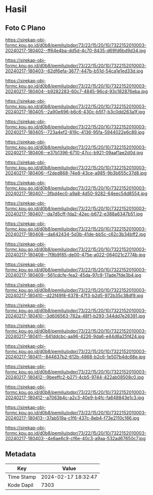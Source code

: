 # Hasil

## Foto C Plano

https://sirekap-obj-formc.kpu.go.id/d0b8/pemilu/pdpr/73/22/15/20/10/7322152010003-20240217-180402--ff64e4ba-dd5d-4c70-8435-d69fd6bd9d34.jpg

https://sirekap-obj-formc.kpu.go.id/d0b8/pemilu/pdpr/73/22/15/20/10/7322152010003-20240217-180403--62df6efa-3677-447b-b51d-54ca1e1ed33d.jpg

https://sirekap-obj-formc.kpu.go.id/d0b8/pemilu/pdpr/73/22/15/20/10/7322152010003-20240217-180404--b9282283-60c7-4845-96cd-93c182876eba.jpg

https://sirekap-obj-formc.kpu.go.id/d0b8/pemilu/pdpr/73/22/15/20/10/7322152010003-20240217-180405--2a90e696-b6c6-430c-b5f7-b3c0dd263a1f.jpg

https://sirekap-obj-formc.kpu.go.id/d0b8/pemilu/pdpr/73/22/15/20/10/7322152010003-20240217-180405--723a4ef2-819c-4136-95fa-5944022e6c89.jpg

https://sirekap-obj-formc.kpu.go.id/d0b8/pemilu/pdpr/73/22/15/20/10/7322152010003-20240217-180406--e37b1396-6710-47cc-b921-09aaf1ae2d0d.jpg

https://sirekap-obj-formc.kpu.go.id/d0b8/pemilu/pdpr/73/22/15/20/10/7322152010003-20240217-180406--f2ded868-74e8-43ce-a985-9b3b655c37d8.jpg

https://sirekap-obj-formc.kpu.go.id/d0b8/pemilu/pdpr/73/22/15/20/10/7322152010003-20240217-180407--3fbd4ec0-a9a8-4d50-9282-64eec54d8554.jpg

https://sirekap-obj-formc.kpu.go.id/d0b8/pemilu/pdpr/73/22/15/20/10/7322152010003-20240217-180407--da7d5cff-fda2-42ec-b672-e388a6347b51.jpg

https://sirekap-obj-formc.kpu.go.id/d0b8/pemilu/pdpr/73/22/15/20/10/7322152010003-20240217-180408--da642434-5d3b-41de-bb5c-c62c3b34bff2.jpg

https://sirekap-obj-formc.kpu.go.id/d0b8/pemilu/pdpr/73/22/15/20/10/7322152010003-20240217-180408--7f8b9f85-de00-475e-a022-064021c2774b.jpg

https://sirekap-obj-formc.kpu.go.id/d0b8/pemilu/pdpr/73/22/15/20/10/7322152010003-20240217-180409--561cdcfe-fea2-45da-97c9-17ade7fde3b4.jpg

https://sirekap-obj-formc.kpu.go.id/d0b8/pemilu/pdpr/73/22/15/20/10/7322152010003-20240217-180410--d22f49f8-6378-47f3-b2d5-972b35c38df9.jpg

https://sirekap-obj-formc.kpu.go.id/d0b8/pemilu/pdpr/73/22/15/20/10/7322152010003-20240217-180410--3d606563-782a-48f1-b293-344dd7e26391.jpg

https://sirekap-obj-formc.kpu.go.id/d0b8/pemilu/pdpr/73/22/15/20/10/7322152010003-20240217-180411--641ddcbc-aa96-4226-9da6-e44d6a25f424.jpg

https://sirekap-obj-formc.kpu.go.id/d0b8/pemilu/pdpr/73/22/15/20/10/7322152010003-20240217-180411--844637b2-612b-4868-b2c6-1e507b4dc68e.jpg

https://sirekap-obj-formc.kpu.go.id/d0b8/pemilu/pdpr/73/22/15/20/10/7322152010003-20240217-180412--9beeffc2-b271-4cb5-9744-422ab08508c0.jpg

https://sirekap-obj-formc.kpu.go.id/d0b8/pemilu/pdpr/73/22/15/20/10/7322152010003-20240217-180412--a7063b4c-a2c3-40e9-b4fc-fa648843e1c3.jpg

https://sirekap-obj-formc.kpu.go.id/d0b8/pemilu/pdpr/73/22/15/20/10/7322152010003-20240217-180413--37ab519a-c1f6-437c-8eb4-f73e2110c166.jpg

https://sirekap-obj-formc.kpu.go.id/d0b8/pemilu/pdpr/73/22/15/20/10/7322152010003-20240217-180403--4e6ae6c9-cf6e-40c3-a9aa-532ad67650c7.jpg


## Metadata

| Key        | Value               |
| ---------- | ------------------- |
| Time Stamp | 2024-02-17 18:32:47 |
| Kode Dapil | 7303                |



